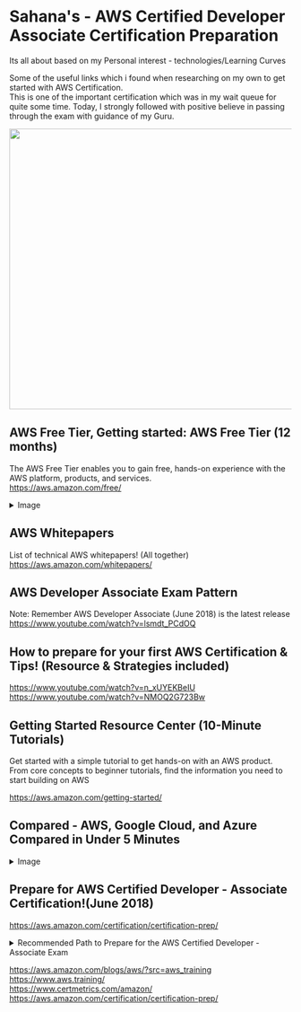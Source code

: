 # Sahana's - AWS Certified Developer Associate Certification Preparation
Its all about based on my Personal interest - technologies/Learning Curves

Some of the useful links which i found when researching on my own to get started with AWS Certification. </br>
This is one of the important certification which was in my wait queue for quite some time.
Today, I strongly followed with positive believe in passing through the exam with guidance of my Guru.

<img src="https://github.com/sahanasj/My-personal-assest/blob/master/AWS-Images/SahanaJSJ-AWS-Associate-Developer-Cert.PNG" height="500" width="850">

## AWS Free Tier, Getting started: AWS Free Tier (12 months)

The AWS Free Tier enables you to gain free, hands-on experience with the AWS platform, products, and services.</br>
https://aws.amazon.com/free/

<details>
<summary>Image</summary>
<pre>

<img src="https://github.com/sahanasj/My-personal-assest/blob/master/AWS-Images/aws-free-tier.PNG" width="950">
</pre>
</details>

## AWS Whitepapers
List of technical AWS whitepapers! (All together) </br>
https://aws.amazon.com/whitepapers/

## AWS Developer Associate Exam Pattern
Note: Remember AWS Developer Associate (June 2018) is the latest release </br>
https://www.youtube.com/watch?v=lsmdt_PCdOQ

## How to prepare for your first AWS Certification & Tips! (Resource & Strategies included)
https://www.youtube.com/watch?v=n_xUYEKBeIU
https://www.youtube.com/watch?v=NMOQ2G723Bw

## Getting Started Resource Center (10-Minute Tutorials)
Get started with a simple tutorial to get hands-on with an AWS product.</br>
From core concepts to beginner tutorials, find the information you need to start building on AWS </br>

https://aws.amazon.com/getting-started/

## Compared - AWS, Google Cloud, and Azure Compared in Under 5 Minutes
<details>
<summary>Image</summary>
<pre>
<img src="https://github.com/sahanasj/My-personal-assest/blob/master/AWS-Images/AWS%2C%20Google%20Cloud%2C%20and%20Azure%20Compared%20in%20Under%205%20Minutes.PNG" width="950">
</pre>
  </details>
  
## Prepare for AWS Certified Developer - Associate Certification!(June 2018)
https://aws.amazon.com/certification/certification-prep/ </br>

<details>
<summary>Recommended Path to Prepare for the AWS Certified Developer - Associate Exam</summary>
<pre>

</pre>
</details>

https://aws.amazon.com/blogs/aws/?src=aws_training <br/>
https://www.aws.training/ <br/>
https://www.certmetrics.com/amazon/ <br/>
https://aws.amazon.com/certification/certification-prep/ <br/>

















